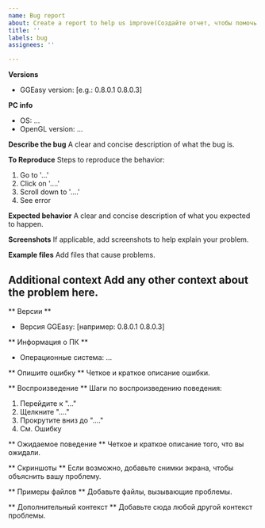 ```yaml
---
name: Bug report
about: Create a report to help us improve(Создайте отчет, чтобы помочь улучшить проект)
title: ''
labels: bug
assignees: ''

---
```


**Versions**
 - GGEasy version: [e.g.: 0.8.0.1 0.8.0.3]

**PC info**
- OS: …
- OpenGL version: ...

**Describe the bug**
A clear and concise description of what the bug is.

**To Reproduce**
Steps to reproduce the behavior:
1. Go to '...'
2. Click on '....'
3. Scroll down to '....'
4. See error

**Expected behavior**
A clear and concise description of what you expected to happen.

**Screenshots**
If applicable, add screenshots to help explain your problem.

**Example files**
Add files that cause problems.

**Additional context**
Add any other context about the problem here.
-------------------------------------------------------
** Версии **
  - Версия GGEasy: [например: 0.8.0.1 0.8.0.3]

** Информация о ПК **
- Операционные система: …

** Опишите ошибку **
Четкое и краткое описание ошибки.

** Воспроизведение **
Шаги по воспроизведению поведения:
1. Перейдите к "..."
2. Щелкните "...."
3. Прокрутите вниз до "...."
4. См. Ошибку

** Ожидаемое поведение **
Четкое и краткое описание того, что вы ожидали.

** Скриншоты **
Если возможно, добавьте снимки экрана, чтобы объяснить вашу проблему.

** Примеры файлов **
Добавьте файлы, вызывающие проблемы.

** Дополнительный контекст **
Добавьте сюда любой другой контекст проблемы.
